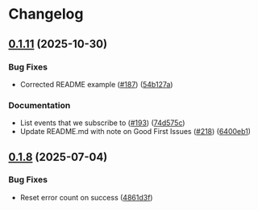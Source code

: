 # Changelog

## [0.1.11](https://github.com/openfoodfacts/openfoodfacts-query/compare/v0.1.10...v0.1.11) (2025-10-30)


### Bug Fixes

* Corrected README example ([#187](https://github.com/openfoodfacts/openfoodfacts-query/issues/187)) ([54b127a](https://github.com/openfoodfacts/openfoodfacts-query/commit/54b127afcdf59ca1f7421bc28c88423b6ab045dd))


### Documentation

* List events that we subscribe to ([#193](https://github.com/openfoodfacts/openfoodfacts-query/issues/193)) ([74d575c](https://github.com/openfoodfacts/openfoodfacts-query/commit/74d575c0f437ceb97b9abc1a3dcd7999ed659a53))
* Update README.md with note on Good First Issues ([#218](https://github.com/openfoodfacts/openfoodfacts-query/issues/218)) ([6400eb1](https://github.com/openfoodfacts/openfoodfacts-query/commit/6400eb16a0f628d929386b8cd41012f803fa76e1))

## [0.1.8](https://github.com/openfoodfacts/openfoodfacts-query/compare/v0.1.7...v0.1.8) (2025-07-04)


### Bug Fixes

* Reset error count on success ([4861d3f](https://github.com/openfoodfacts/openfoodfacts-query/commit/4861d3fed596eaf178fd127abeba786e4ff9c9a2))
